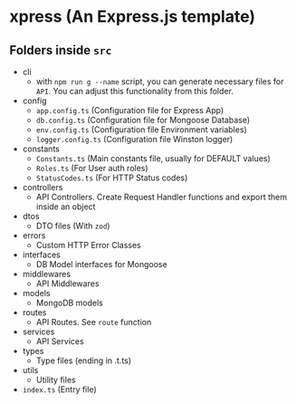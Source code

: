# xpress (An Express.js template)

## Folders inside `src`

- cli
  - with `npm run g --name` script, you can generate necessary files for `API`. You can adjust this functionality from this folder.
- config
  - `app.config.ts` (Configuration file for Express App)
  - `db.config.ts` (Configuration file for Mongoose Database)
  - `env.config.ts` (Configuration file Environment variables)
  - `logger.config.ts` (Configuration file Winston logger)
- constants
  - `Constants.ts` (Main constants file, usually for DEFAULT values)
  - `Roles.ts` (For User auth roles)
  - `StatusCodes.ts` (For HTTP Status codes)
- controllers
  - API Controllers. Create Request Handler functions and export them inside an object
- dtos
  - DTO files (With `zod`)
- errors
  - Custom HTTP Error Classes
- interfaces
  - DB Model interfaces for Mongoose
- middlewares
  - API Middlewares
- models
  - MongoDB models
- routes
  - API Routes. See `route` function
- services
  - API Services
- types
  - Type files (ending in .t.ts)
- utils
  - Utility files
- `index.ts` (Entry file)